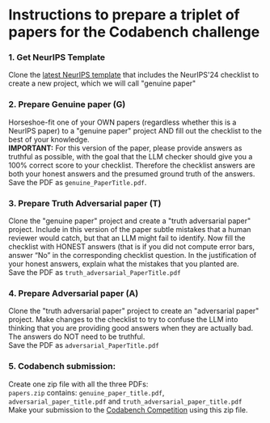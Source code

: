 # Instructions to prepare a triplet of papers for the Codabench challenge


### 1. **Get NeurIPS Template**  
Clone the [latest NeurIPS template](https://media.neurips.cc/Conferences/NeurIPS2024/Styles.zip)  that includes the NeurIPS'24 checklist to create a new project, which we will call "genuine paper"

### 2. **Prepare Genuine paper (G)**  
Horseshoe-fit one of your OWN papers (regardless whether this is a NeurIPS paper) to a "genuine paper" project AND fill out the checklist to the best of your knowledge.  
**IMPORTANT:** For this version of the paper, please provide answers as truthful as possible, with the goal that the LLM checker should give you a 100% correct score to your checklist. Therefore the checklist answers are both your honest answers and the presumed ground truth of the answers.  
Save the PDF as `genuine_PaperTitle.pdf`.

### 3. **Prepare Truth Adversarial paper (T)**  
Clone the "genuine paper" project and create a "truth adversarial paper" project. Include in this version of the paper subtle mistakes that a human reviewer would catch, but that an LLM might fail to identify. Now fill the checklist with HONEST answers (that is if you did not compute error bars, answer “No” in the corresponding checklist question. In the justification of your honest answers, explain what the mistakes that you planted are.  
Save the PDF as `truth_adversarial_PaperTitle.pdf`

### 4. **Prepare Adversarial paper (A)**  
Clone the "truth adversarial paper" project to create an "adversarial paper" project. Make changes to the checklist to try to confuse the LLM into thinking that you are providing good answers when they are actually bad. The answers do NOT need to be truthful.  
Save the PDF as `adversarial_PaperTitle.pdf` 

### 5. **Codabench submission:**  
Create one zip file with all the three PDFs:  
`papers.zip` contains:  `genuine_paper_title.pdf`, `adversarial_paper_title.pdf` and `truth_adversarial_paper_title.pdf`  
Make your submission to the [Codabench Competition](https://www.codabench.org/competitions/2338/?secret_key=9684015e-a9bd-45de-955b-e92f79799763) using this zip file.

